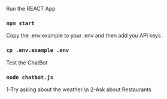 Run the REACT App

### `npm start`

Copy the .env.example to your .env and then add you API keys

### `cp .env.example .env`

Test the ChatBot

### `node chatbot.js`

1-Try asking about the weather.\n
2-Ask about Restaurants
